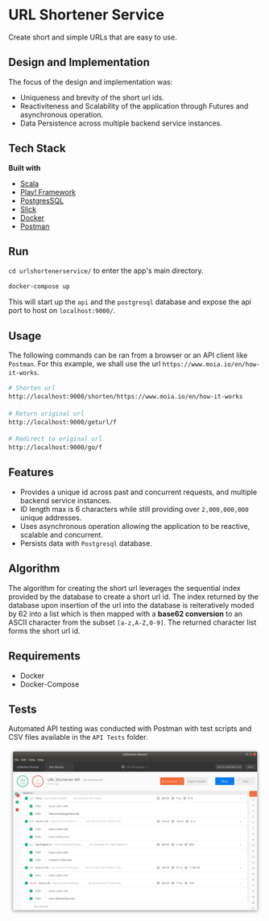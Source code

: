 # URL Shortener Service
Create short and simple URLs that are easy to use.

## Design and Implementation
The focus of the design and implementation was:
- Uniqueness and brevity of the short url ids.
- Reactiviteness and Scalability of the application through Futures and asynchronous operation.
- Data Persistence across multiple backend service instances.

## Tech Stack
<b>Built with</b>
- [Scala](https://www.scala-lang.org/)
- [Play! Framework](https://www.playframework.com/) 
- [PostgresSQL](https://www.postgresql.org/) 
- [Slick](http://slick.lightbend.com/) 
- [Docker](https://www.docker.com/)
- [Postman](https://www.getpostman.com/)

## Run
`cd urlshortenerservice/` to enter the app's main directory.

```sh
docker-compose up
```
This will start up the `api` and the `postgresql` database and expose the api port to host on `localhost:9000/`.

## Usage
The following commands can be ran from a browser or an API client like `Postman`. For this example, we shall use the url `https://www.moia.io/en/how-it-works`.


```sh
# Shorten url
http://localhost:9000/shorten/https://www.moia.io/en/how-it-works

# Return original url
http://localhost:9000/geturl/f

# Redirect to original url
http://localhost:9000/go/f

 ```

## Features
* Provides a unique id across past and concurrent requests, and multiple backend service instances.
* ID length max is 6 characters while still providing over `2,000,000,000` unique addresses.
* Uses asynchronous operation allowing the application to be reactive, scalable and concurrent.
* Persists data with `Postgresql` database.

## Algorithm
The algorithm for creating the short url leverages the sequential index provided by the database to create a short url id. The index returned by the database upon insertion of the url into the database is reiteratively moded by 62 into a list which is then mapped with a **base62 conversion** to an ASCII character from the subset `[a-z,A-Z,0-9]`. The returned character list forms the short url id.

## Requirements
- Docker
- Docker-Compose

## Tests
Automated API testing was conducted with Postman with test scripts and CSV files available in the `API Tests` folder. 

![POSTMAN_TEST](img/postman.png)


